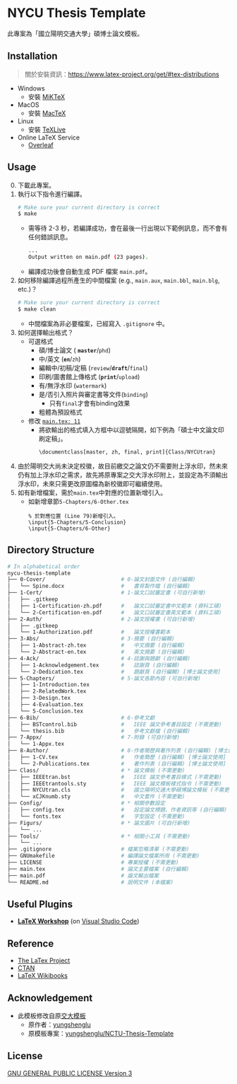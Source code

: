 # NYCU Thesis Template

此專案為「國立陽明交通大學」碩博士論文模板。

## Installation

> 關於安裝資訊：https://www.latex-project.org/get/#tex-distributions

* Windows
    * 安裝 [MiKTeX](https://miktex.org/)
* MacOS
    * 安裝 [MacTeX](http://www.tug.org/mactex/)
* Linux
    * 安裝 [TeXLive](https://www.tug.org/texlive/)
* Online LaTeX Service
    * [Overleaf](https://www.overleaf.com)

## Usage

0. 下載此專案。
1. 執行以下指令進行編譯。
    ```bash
    # Make sure your current directory is correct
    $ make
    ```
    * 需等待 2-3 秒，若編譯成功，會在最後一行出現以下範例訊息，而不會有任何錯誤訊息。
        ```bash
        ...
        Output written on main.pdf (23 pages).
        ```
    * 編譯成功後會自動生成 PDF 檔案 `main.pdf`。
2. 如何移除編譯過程所產生的中間檔案 (e.g., `main.aux`, `main.bbl`, `main.blg`, etc.)？
    ```bash
    # Make sure your current directory is correct
    $ make clean
    ```
    * 中間檔案為非必要檔案，已經寫入 `.gitignore` 中。
3. 如何選擇輸出格式？
    * 可選格式
        * 碩/博士論文 ( **`master`**/`phd`)
        * 中/英文 (**`en`**/`zh`)
        * 編輯中/初稿/定稿 (`review`/**`draft`**/`final`)
        * 印刷/圖書館上傳格式 (**`print`**/`upload`)
        * 有/無浮水印 (`watermark`)
        * 是/否引入照片與審定書等文件(`binding`)
            * 只有`final`才會有binding效果            
        * 粗體為預設格式
    * 修改 [`main.tex: 11`](main.tex#L11)
        * 將欲輸出的格式填入方框中以逗號隔開，如下例為「碩士中文論文印刷定稿」。
            ```latex=11
            \documentclass[master, zh, final, print]{Class/NYCUtran}
            ```
4. 由於陽明交大尚未決定校徽，故目前繳交之論文仍不需要附上浮水印，然未來仍有加上浮水印之需求，故先將原專案之交大浮水印附上，並設定為不須輸出浮水印，未來只需更改原圖檔為新校徽即可繼續使用。
5. 如有新增檔案，需於`main.tex`中對應的位置新增引入。
    * 如新增章節`5-Chapters/6-Other.tex`
        ```latex=77
        % 於對應位置 (Line 79)新增引入。
        \input{5-Chapters/5-Conclusion}
        \input{5-Chapters/6-Other}
        ```

## Directory Structure

```bash
# In alphabetical order
nycu-thesis-template
├── 0-Cover/                        # 0-論文封面文件 (自行編輯)
│   └── Spine.docx                  #   書背製作檔 (自行編輯)
├── 1-Cert/                         # 1-論文口試審定書 (可自行新增)
│   ├── .gitkeep
│   ├── 1-Certification-zh.pdf      #   論文口試審定書中文範本 (資科工碩)
│   └── 2-Certification-en.pdf      #   論文口試審定書英文範本 (資科工碩)
├── 2-Auth/                         # 2-論文授權書 (可自行新增)
│   ├── .gitkeep
│   └── 1-Authorization.pdf         #   論文授權書範本
├── 3-Abs/                          # 3-摘要 (自行編輯)
│   ├── 1-Abstract-zh.tex           #   中文摘要 (自行編輯)
│   └── 2-Abstract-en.tex           #   英文摘要 (自行編輯)
├── 4-Ack/                          # 4-誌謝與題獻 (自行編輯)
│   ├── 1-Acknowledgement.tex       #   誌謝頁 (自行編輯)
│   └── 2-Dedication.tex            #   題獻頁 (自行編輯) [博士論文使用]
├── 5-Chapters/                     # 5-論文各節內容 (可自行新增)
│   ├── 1-Introduction.tex
│   ├── 2-RelatedWork.tex
│   ├── 3-Design.tex
│   ├── 4-Evaluation.tex
│   └── 5-Conclusion.tex
├── 6-Bib/                          # 6-參考文獻
│   ├── BSTcontrol.bib              #   IEEE 論文參考書目設定 (不需更動)
│   └── thesis.bib                  #   參考文獻檔 (自行編輯)
├── 7-Appx/                         # 7-附錄 (可自行新增)
│   └── 1-Appx.tex           
├── 8-Author/                       # 8-作者簡歷與著作列表 (自行編輯) [博士論文使用]
│   ├── 1-CV.tex                    #   作者簡歷 (自行編輯) [博士論文使用]
│   └── 2-Publications.tex          #   著作列表 (自行編輯) [博士論文使用]                               
├── Class/                          # * 論文模板 (不需更動)
│   ├── IEEEtran.bst                #   IEEE 論文參考書目樣式 (不需更動)
│   ├── IEEEtrantools.sty           #   IEEE 論文模板樣式指令 (不需更動)
│   ├── NYCUtran.cls                #   國立陽明交通大學碩博論文模板 (不需更動)
│   └── xCJKnumb.sty                #   中文套件 (不需更動)
├── Config/                         # * 相關參數設定
│   ├── config.tex                  #   設定論文標題、作者資訊等 (自行編輯)
│   └── fonts.tex                   #   字型設定 (不需更動)
├── Figurs/                         # * 論文圖片 (可自行新增)
│   └── ...
├── Tools/                          # * 相關小工具 (不需更動)
│   └── ...
├── .gitignore                      # 檔案忽略清單 (不需更動)
├── GNUmakefile                     # 編譯論文檔案所用 (不需更動)
├── LICENSE                         # 專案授權 (不需更動)
├── main.tex                        # 論文主要檔案 (自行編輯)
├── main.pdf                        # 論文輸出檔案
└── README.md                       # 說明文件 (本檔案)
```

## Useful Plugins

* **[LaTeX Workshop](https://marketplace.visualstudio.com/items?itemName=James-Yu.latex-workshop)** (on [Visual Studio Code](https://code.visualstudio.com/))

## Reference

* [The LaTex Project](https://www.latex-project.org/)
* [CTAN](https://www.ctan.org/)
* [LaTeX Wikibooks](https://en.wikibooks.org/wiki/LaTeX)

## Acknowledgement

* 此模板修改自原[交大模板](https://github.com/yungshenglu/NCTU-Thesis-Template)
  * 原作者：[yungshenglu](https://github.com/yungshenglu)
  * 原模板專案：[yungshenglu/NCTU-Thesis-Template](https://github.com/yungshenglu/NCTU-Thesis-Template)

## License

[GNU GENERAL PUBLIC LICENSE Version 3](LICENSE)